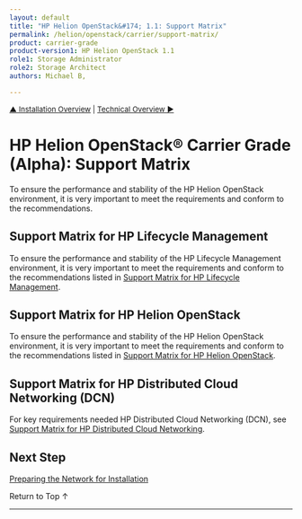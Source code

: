 ```yaml
---
layout: default
title: "HP Helion OpenStack&#174; 1.1: Support Matrix"
permalink: /helion/openstack/carrier/support-matrix/
product: carrier-grade
product-version1: HP Helion OpenStack 1.1
role1: Storage Administrator
role2: Storage Architect
authors: Michael B, 

---
```

<!--UNDER REVISION-->

<script>

function PageRefresh {
onLoad="window.refresh"
}

PageRefresh();

</script>

<p style="font-size: small;"> <a href="/helion/openstack/1.1/install/overview/">&#9650; Installation Overview</a>  | <a href="/helion/openstack/1.1/technical-overview/"> Technical Overview &#9654;</a></p>


# HP Helion OpenStack&#174; Carrier Grade (Alpha): Support Matrix
 
To ensure the performance and stability of the HP Helion OpenStack environment, it is very important to meet the requirements and conform to the recommendations.

## Support Matrix for HP Lifecycle Management

To ensure the performance and stability of the HP Lifecycle Management environment, it is very important to meet the requirements and conform to the recommendations listed in [Support Matrix for HP Lifecycle Management](/helion/openstack/carrier/support-matrix/hlm/).


## Support Matrix for HP Helion OpenStack

To ensure the performance and stability of the HP Helion OpenStack environment, it is very important to meet the requirements and conform to the recommendations listed in [Support Matrix for HP Helion OpenStack](/helion/openstack/carrier/support-matrix/helion/).

## Support Matrix for HP Distributed Cloud Networking (DCN) 

For key requirements needed HP Distributed Cloud Networking (DCN), see [Support Matrix for HP Distributed Cloud Networking](/helion/openstack/carrier/support-matrix/dcn/).

<!-- Hide for alpha
## Support Matrix for the WindRiver Region

To ensure the performance and stability of the Wind River region of the HP Helion OpenStack Carrier Grade environment, it is very important to meet the requirements and conform to the recommendations listed in [Support Matrix for the Wind River Region](/helion/openstack/carrier/support-matrix/wr/).
-->

## Next Step

[Preparing the Network for Installation](/helion/openstack/carrier/install/network/prepare/)

<a href="#top" style="padding:14px 0px 14px 0px; text-decoration: none;"> Return to Top &#8593; </a>

----
